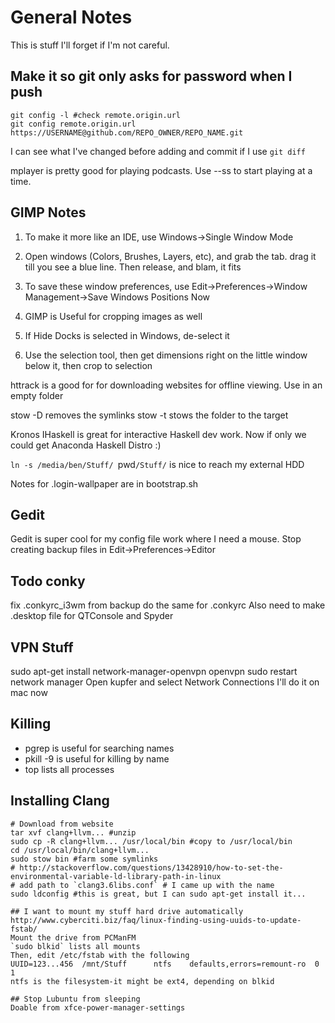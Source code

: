 # General Notes

This is stuff I'll forget if I'm not careful.

## Make it so git only asks for password when I push
[](http://superuser.com/questions/199507/how-do-i-ensure-git-doesnt-ask-me-for-my-github-username-and-password)

```
git config -l #check remote.origin.url
git config remote.origin.url
https://USERNAME@github.com/REPO_OWNER/REPO_NAME.git
```

I can see what I've changed before adding and commit if I use `git diff`

mplayer is pretty good for playing podcasts. Use --ss <time> to start playing at a time.

## GIMP Notes
1. To make it more like an IDE, use Windows->Single Window Mode
2. Open windows (Colors, Brushes, Layers, etc), and grab the tab. drag it till you see a blue line. Then release, and blam, it fits
3. To save these window preferences, use Edit->Preferences->Window Management->Save Windows Positions Now

1. GIMP is Useful for cropping images as well
2. If Hide Docks is selected in Windows, de-select it
3. Use the selection tool, then get dimensions right on the little
   window below it, then crop to selection

httrack is a good for for downloading websites for offline viewing. Use
in an empty folder

stow -D <folder name> removes the symlinks
stow <folder name> -t <target name> stows the folder to the target

Kronos IHaskell is great for interactive Haskell dev work. Now if only we could get Anaconda Haskell Distro :)

`ln -s /media/ben/Stuff/ `pwd`/Stuff/` is nice to reach my external HDD

Notes for .login-wallpaper are in bootstrap.sh

## Gedit
Gedit is super cool for my config file work where I need a mouse.
Stop creating backup files in Edit->Preferences->Editor

## Todo conky
fix .conkyrc_i3wm from backup
do the same for .conkyrc
Also need to make .desktop file for QTConsole and Spyder

## VPN Stuff
sudo apt-get install network-manager-openvpn openvpn
sudo restart network manager
Open kupfer and select Network Connections
I'll do it on mac now

## Killing
- pgrep <name> is useful for searching names
- pkill -9 <name> is useful for killing by name
- top lists all processes

## Installing Clang
```
# Download from website
tar xvf clang+llvm... #unzip
sudo cp -R clang+llvm... /usr/local/bin #copy to /usr/local/bin
cd /usr/local/bin/clang+llvm... 
sudo stow bin #farm some symlinks
# http://stackoverflow.com/questions/13428910/how-to-set-the-environmental-variable-ld-library-path-in-linux
# add path to `clang3.6libs.conf` # I came up with the name
sudo ldconfig #this is great, but I can sudo apt-get install it...

## I want to mount my stuff hard drive automatically
http://www.cyberciti.biz/faq/linux-finding-using-uuids-to-update-fstab/
Mount the drive from PCManFM
`sudo blkid` lists all mounts
Then, edit /etc/fstab with the following
UUID=123...456  /mnt/Stuff      ntfs    defaults,errors=remount-ro  0   1
ntfs is the filesystem-it might be ext4, depending on blkid

## Stop Lubuntu from sleeping
Doable from xfce-power-manager-settings

